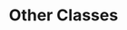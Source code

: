 ---
parent: Classes
grand_parent: Browse Organization
title: Other Classes
has_children: true
nav_order: 4
layout: default
---